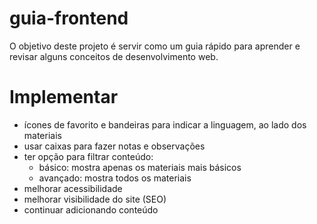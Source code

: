 # guia-frontend
O objetivo deste projeto é servir como um guia rápido para aprender e revisar alguns conceitos de desenvolvimento web.

# Implementar
- ícones de favorito e bandeiras para indicar a linguagem, ao lado dos materiais
- usar caixas para fazer notas e observações
- ter opção para filtrar conteúdo:
    - básico: mostra apenas os materiais mais básicos
    - avançado: mostra todos os materiais
- melhorar acessibilidade
- melhorar visibilidade do site (SEO)
- continuar adicionando conteúdo

